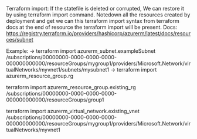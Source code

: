Terraform import: 
If the statefile is deleted or corrupted, We can restore it by using terraform import command.
Notedown all the resources created by deployment and get we can this terraform import syntax from terraform docs at the end of resource the terraform import will be present.
Docs: https://registry.terraform.io/providers/hashicorp/azurerm/latest/docs/resources/subnet

Example:
-> terraform import azurerm_subnet.exampleSubnet /subscriptions/00000000-0000-0000-0000-000000000000/resourceGroups/mygroup1/providers/Microsoft.Network/virtualNetworks/myvnet1/subnets/mysubnet1
-> terraform import azurerm_resource_group.rg

terraform import azurerm_resource_group.existing_rg /subscriptions/00000000-0000-0000-0000-000000000000/resourceGroups/group1

terraform import azurerm_virtual_network.existing_vnet /subscriptions/00000000-0000-0000-0000-000000000000/resourceGroups/mygroup1/providers/Microsoft.Network/virtualNetworks/myvnet1

